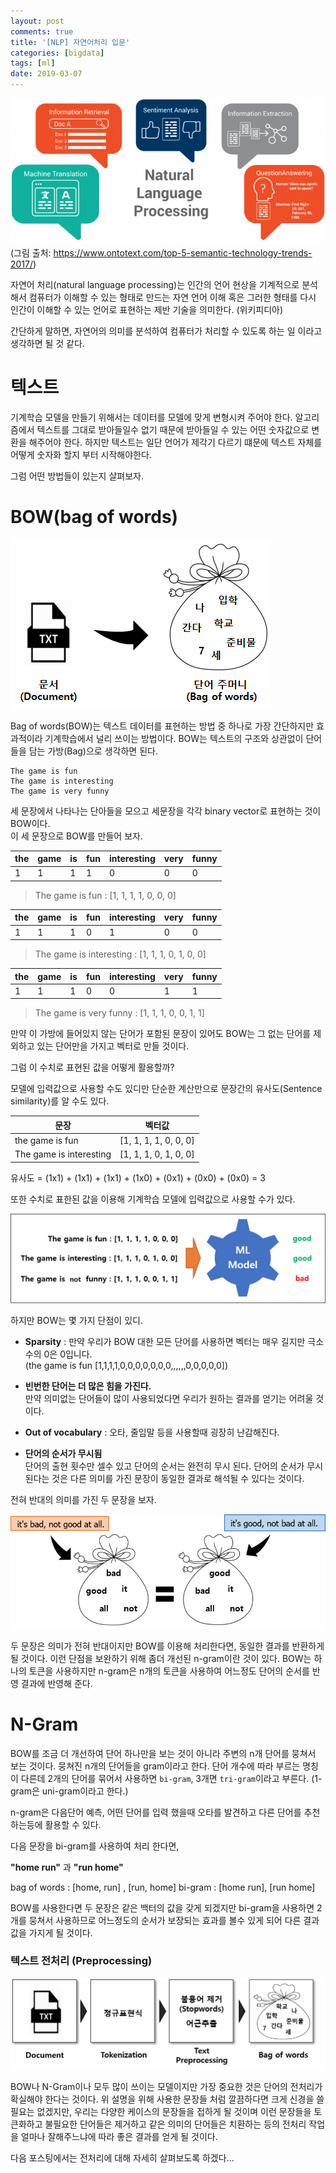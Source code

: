 ```yaml
---
layout: post
comments: true
title: '[NLP] 자연어처리 입문'
categories: [bigdata]
tags: [ml]
date: 2019-03-07
---
```

![nlp-1](/assets/img/post/nlp-basic/nlp.png)
(그림 출처: <https://www.ontotext.com/top-5-semantic-technology-trends-2017/>)

자연어 처리(natural language processing)는 인간의 언어 현상을 기계적으로 분석해서 컴퓨터가 이해할 수 있는 형태로 만드는 자연 언어 이해 혹은 그러한 형태를 다시 인간이 이해할 수 있는 언어로 표현하는 제반 기술을 의미한다. (위키피디아)

간단하게 말하면, 자연어의 의미를 분석하여 컴퓨터가 처리할 수 있도록 하는 일 이라고 생각하면 될 것 같다.

# 텍스트

기계학습 모델을 만들기 위해서는 데이터를 모델에 맞게 변형시켜 주어야 한다. 알고리즘에서 텍스트를 그대로 받아들일수 없기 때문에 받아들일 수 있는 어떤 숫자값으로 변환을 해주어야 한다. 하지만 텍스트는 일단 언어가 제각기 다르기 떄문에 텍스트 자체를 어떻게 숫자화 할지 부터 시작해야한다.

그럼 어떤 방법들이 있는지 살펴보자.

# BOW(bag of words)

![nlp-1](/assets/img/post/nlp-basic/bow-01.png)

Bag of words(BOW)는 텍스트 데이터를 표현하는 방법 중 하나로 가장 간단하지만 효과적이라 기계학습에서 널리 쓰이는 방법이다. BOW는 텍스트의 구조와 상관없이 단어들을 담는 가방(Bag)으로 생각하면 된다. 

~~~
The game is fun
The game is interesting
The game is very funny
~~~
세 문장에서 나타나는 단아들을 모으고 세문장을 각각 binary vector로 표현하는 것이 BOW이다.<br>
이 세 문장으로 BOW를 만들어 보자. 

| the | game | is | fun | interesting | very | funny |
|-----|------|----|-----|-----|------|------|
| 1   | 1    | 1  | 1   | 0   | 0    | 0    |

>The game is fun : [1, 1, 1, 1, 0, 0, 0]



| the | game | is | fun | interesting | very | funny |
|-----|------|----|-----|-----|------|------|
| 1   | 1    | 1  | 0   | 1   | 0    | 0    |

>The game is interesting : [1, 1, 1, 0, 1, 0, 0]



| the | game | is | fun | interesting | very | funny |
|-----|------|----|-----|-----|------|------|
| 1   | 1    | 1  | 0   | 0   | 1    | 1    |

>The game is very funny : [1, 1, 1, 0, 0, 1, 1]


만약 이 가방에 들어있지 않는 단어가 포함된 문장이 있어도 BOW는 그 없는 단어를 제외하고 있는 단어만을 가지고 벡터로 만들 것이다.

그럼 이 수치로 표현된 값을 어떻게 활용할까?

모델에 입력값으로 사용할 수도 있디만 단순한 계산만으로 문장간의 유사도(Sentence similarity)를 알 수도 있다.

| 문장 | 벡터값 |
|-----------------|------|
| the game is fun         | [1, 1, 1, 1, 0, 0, 0] | 
| The game is interesting | [1, 1, 1, 0, 1, 0, 0] | 

유사도 = (1x1) + (1x1) + (1x1) + (1x0) + (0x1) + (0x0) + (0x0) = 3

또한 수치로 표한된 값을 이용해 기계학습 모델에 입력값으로 사용할 수가 있다.

![bow](/assets/img/post/nlp-basic/bow-ml.png)

하지만 BOW는 몇 가지 단점이 있디.

- **Sparsity** : 만약 우리가 BOW 대한 모든 단어를 사용하면 벡터는 매우 길지만 극소수의 0은 0입니다.<br>
(the game is fun [1,1,1,1,0,0,0,0,0,0,0,,,,,,0,0,0,0,0])

- **빈번한 단어는 더 많은 힘을 가진다.**<br>
만약 의미없는 단어들이 많이 사용되었다면 우리가 원하는 결과를 얻기는 어려울 것이다.

- **Out of vocabulary** : 오타, 줄임말 등을 사용할때 굉장히 난감해진다.

- **단어의 순서가 무시됨**<br>
단어의 출현 횟수만 셀수 있고 단어의 순서는 완전히 무시 된다. 단어의 순서가 무시된다는 것은 다른 의미를 가진 문장이 동일한 결과로 해석될 수 있다는 것이다.

전혀 반대의 의미를 가진 두 문장을 보자.

![nlp-1](/assets/img/post/nlp-basic/bow-02.png)

두 문장은 의미가 전혀 반대이지만 BOW를 이용해 처리한다면, 동일한 결과를 반환하게 될 것이다.
이런 단점을 보완하기 위해 좀더 개선된 n-gram이란 것이 있다. BOW는 하나의 토큰을 사용하지만 n-gram은 n개의 토큰을 사용하여 어느정도 단어의 순서를 반영 결과에 반영해 준다.

# N-Gram

BOW를 조금 더 개선하여 단어 하나만을 보는 것이 아니라 주변의 n개 단어를 뭉쳐서 보는 것이다. 뭉쳐진 n개의 단어들을 gram이라고 한다.
단어 개수에 따라 부르는 명칭이 다른데 2개의 단어를 묶어서 사용하면 `bi-gram`, 3개면 `tri-gram`이라고 부른다.
(1-gram은 uni-gram이라고 한다.) 

n-gram은 다음단어 예측, 어떤 단어를 입력 했을때 오타를 발견하고 다른 단어를 추천하는등에 활용할 수 있다.

다음 문장을 bi-gram를 사용하여 처리 한다면,

**"home run"** 과 **"run home"**

bag of words : [home, run] , [run, home]
bi-gram : [home run], [run home]

BOW를 사용한다면 두 문장은 같은 백터의 값을 갖게 되겠지만 bi-gram을 사용하면 2개를 뭉쳐서 사용하므로 어느정도의 순서가 보장되는 효과를 볼수 있게 되어 다른 결과 값을 가지게 될 것이다.

### 텍스트 전처리 (Preprocessing)

![nlp-1](/assets/img/post/nlp-basic/process.png)

BOW나 N-Gram이나 모두 많이 쓰이는 모델이지만 가장 중요한 것은 단어의 전처리가 확실해야 한다는 것이다. 위 설명을 위해 사용한 문장들 처럼 깔끔하다면 크게 신경을 쓸 필요는 없겠지만, 우리는 다양한 케이스의 문장들을 접하게 될 것이며 이런 문장들을 토큰화하고 불필요한 단어들은 제거하고 같은 의미의 단어들은 치환하는 등의 전처리 작업을 얼마나 잘해주느냐에 따라 좋은 결과를 얻게 될 것이다.

다음 포스팅에서는 전처리에 대해 자세히 살펴보도록 하겠다...